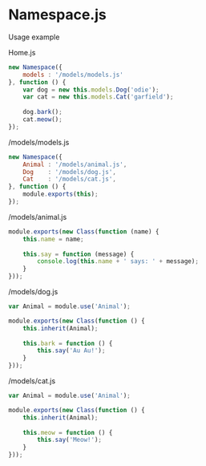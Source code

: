 Namespace.js
============

Usage example

Home.js
```js
new Namespace({
    models : '/models/models.js'
}, function () {
    var dog = new this.models.Dog('odie');
    var cat = new this.models.Cat('garfield');
    
    dog.bark();
    cat.meow();
});
```

/models/models.js
```js
new Namespace({
    Animal : '/models/animal.js',
    Dog    : '/models/dog.js',
    Cat    : '/models/cat.js',
}, function () {
    module.exports(this);
});
```

/models/animal.js
```js
module.exports(new Class(function (name) {
    this.name = name;
    
    this.say = function (message) {
        console.log(this.name + ' says: ' + message);
    }
}));
```

/models/dog.js
```js
var Animal = module.use('Animal');

module.exports(new Class(function () {
    this.inherit(Animal);
    
    this.bark = function () {
        this.say('Au Au!');
    }
}));
```

/models/cat.js
```js
var Animal = module.use('Animal');

module.exports(new Class(function () {
    this.inherit(Animal);
    
    this.meow = function () {
        this.say('Meow!');
    }
}));
```
